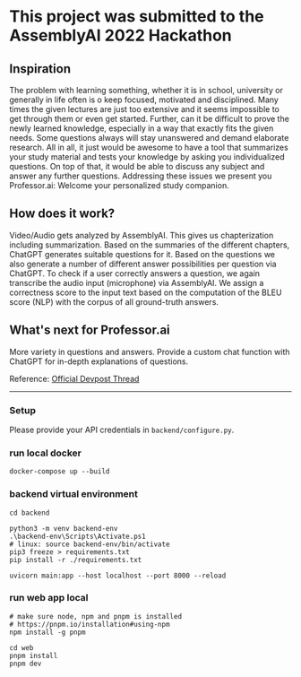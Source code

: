 # This project was submitted to the AssemblyAI 2022 Hackathon

## Inspiration

The problem with learning something, whether it is in school, university or generally in life often is o keep focused, motivated and disciplined. Many times the given lectures are just too extensive and it seems impossible to get through them or even get started. Further, can it be difficult to prove the newly learned knowledge, especially in a way that exactly fits the given needs. Some questions always will stay unanswered and demand elaborate research. All in all, it just would be awesome to have a tool that summarizes your study material and tests your knowledge by asking you individualized questions. On top of that, it would be able to discuss any subject and answer any further questions. Addressing these issues we present you Professor.ai: Welcome your personalized study companion.

## How does it work?

Video/Audio gets analyzed by AssemblyAI. This gives us chapterization including summarization.
Based on the summaries of the different chapters, ChatGPT generates suitable questions for it.
Based on the questions we also generate a number of different answer possibilities per question via ChatGPT.
To check if a user correctly answers a question, we again transcribe the audio input (microphone) via AssemblyAI. We assign a correctness score to the input text based on the computation of the BLEU score (NLP) with the corpus of all ground-truth answers.

## What's next for Professor.ai

More variety in questions and answers.
Provide a custom chat function with ChatGPT for in-depth explanations of questions.

Reference: [Official Devpost Thread](https://devpost.com/software/professor-ai)

---

### Setup

Please provide your API credentials in `backend/configure.py`.

### run local docker

```
docker-compose up --build
```

### backend virtual environment

```
cd backend

python3 -m venv backend-env
.\backend-env\Scripts\Activate.ps1
# linux: source backend-env/bin/activate
pip3 freeze > requirements.txt
pip install -r ./requirements.txt

uvicorn main:app --host localhost --port 8000 --reload
```

### run web app local

```
# make sure node, npm and pnpm is installed
# https://pnpm.io/installation#using-npm
npm install -g pnpm

cd web
pnpm install
pnpm dev
```
